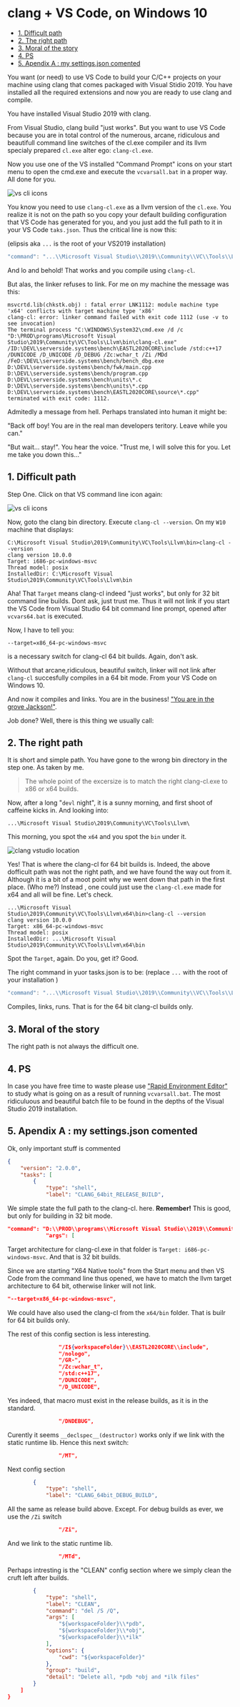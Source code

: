 <h1> clang + VS Code, on Windows 10</h1>

- [1. Difficult path](#1-difficult-path)
- [2. The right path](#2-the-right-path)
- [3. Moral of the story](#3-moral-of-the-story)
- [4. PS](#4-ps)
- [5. Apendix A : my settings.json comented](#5-apendix-a--my-settingsjson-comented)

You want (or need) to use VS Code to build your C/C++ projects on your machine using clang that comes packaged with Visual Stidio 2019. You have installed all the required extensions and now you are ready to use clang and compile. 

You have installed Visual Studio 2019 with clang. 

From Visual Studio, clang build "just works". But you want to use VS Code because you are in total control of the numerous, arcane, ridiculous and beautifull command line switches of the cl.exe compiler and its llvm specialy prepared `cl.exe` alter ego: `clang-cl.exe`. 

Now you use one of the VS installed "Command Prompt" icons on your start menu to open the cmd.exe and execute the `vcvarsall.bat` in a proper way. All done for you.

![vs cli icons](vs2019_start_the_cli.jpg)

You know you need to use `clang-cl.exe` as a llvm version of the `cl.exe`. You realize it is not on the path so you copy your default building configuration that VS Code has generated for you, and you just add the full path to it in your VS Code `taks.json`. Thus the critical line is now this:

(elipsis aka `...` is the root of your VS2019 installation)

```cpp
"command": "...\\Microsoft Visual Studio\\2019\\Community\\VC\\Tools\\Llvm\\bin\\clang-cl.exe",
```

And lo and behold! That works and you compile using `clang-cl`. 

But alas, the linker refuses to link. For me on my machine the message was this:

```
msvcrtd.lib(chkstk.obj) : fatal error LNK1112: module machine type 'x64' conflicts with target machine type 'x86'
clang-cl: error: linker command failed with exit code 1112 (use -v to see invocation)
The terminal process "C:\WINDOWS\System32\cmd.exe /d /c "D:\PROD\programs\Microsoft Visual Studio\2019\Community\VC\Tools\Llvm\bin\clang-cl.exe" /ID:\DEVL\serverside.systems\bench\EASTL2020CORE\include /std:c++17 /DUNICODE /D_UNICODE /D_DEBUG /Zc:wchar_t /Zi /MDd /FeD:\DEVL\serverside.systems\bench/bench_dbg.exe D:\DEVL\serverside.systems\bench/fwk/main.cpp D:\DEVL\serverside.systems\bench/program.cpp D:\DEVL\serverside.systems\bench\units\*.c D:\DEVL\serverside.systems\bench\units\*.cpp D:\DEVL\serverside.systems\bench\EASTL2020CORE\source\*.cpp" terminated with exit code: 1112.
```

Admitedly a message from hell. Perhaps translated into human it might be: 

"Back off boy! You are in the real man developers teritory. Leave while you can."

"But wait... stay!". You hear the voice. "Trust me, I will solve this for you. Let me take you down this..."

## 1. Difficult path

Step One. Click on that VS command line icon again: 

![vs cli icons](vs2019_start_the_cli.jpg)


Now, goto the clang bin directory. Execute `clang-cl --version`. On my `W10` machine that displays:

```
C:\Microsoft Visual Studio\2019\Community\VC\Tools\Llvm\bin>clang-cl --version
clang version 10.0.0
Target: i686-pc-windows-msvc
Thread model: posix
InstalledDir: C:\Microsoft Visual Studio\2019\Community\VC\Tools\Llvm\bin
```

Aha! That `Target` means clang-cl indeed "just works", but only for 32 bit command line builds. Dont ask, just trust me. Thus it will not link if you start the VS Code from Visual Studio 64 bit command line prompt, opened after `vcvars64.bat` is executed. 

Now, I have to tell you:

```
--target=x86_64-pc-windows-msvc
```

is a necessary switch for clang-cl 64 bit builds. Again, don't ask.

Without that arcane,ridiculous, beautiful switch, linker will not link after `clang-cl` succesfully compiles in a 64 bit mode. From your VS Code on Windows 10.

And now it compiles and links. You are in the business! ["You are in the grove Jackson!"](https://youtu.be/m7COYi2_58g). 

Job done? Well, there is this thing we usually call:

## 2. The right path

It is short and simple path. You have gone to the wrong bin directory in the step one. As taken by me. 

> The whole point of the excersize is to match the right clang-cl.exe to x86 or x64 builds. 
 
Now, after a long "`devl` night", it is a sunny morning, and first shoot of caffeine kicks in. And looking into:

`...\Microsoft Visual Studio\2019\Community\VC\Tools\Llvm\`

This morning, you spot the `x64` and you spot the `bin` under it. 

![clang vstudio location](clang_tree.jpg)

Yes! That is where the clang-cl for 64 bit builds is. Indeed, the above dofficult path was not the right path, and we have found the way out from it. Although it is a bit of a moot point why we went down that path in the first place. (Who me?) Instead , one could just use the `clang-cl.exe` made for x64 and all will be fine. Let's check.

```
...\Microsoft Visual Studio\2019\Community\VC\Tools\Llvm\x64\bin>clang-cl --version
clang version 10.0.0
Target: x86_64-pc-windows-msvc
Thread model: posix
InstalledDir: ...\Microsoft Visual Studio\2019\Community\VC\Tools\Llvm\x64\bin
```

Spot the `Target`, again. Do you, get it? Good.

The right command in yuor tasks.json is to be: (replace `...` with the root of your installation )

```cpp
"command": "...\\Microsoft Visual Studio\\2019\\Community\\VC\\Tools\\Llvm\\x64\\bin\\clang-cl.exe",
```

Compiles, links, runs. That is for the 64 bit clang-cl builds only.

## 3. Moral of the story

The right path is not always the difficult one.

## 4. PS

In case you have free time to waste please use ["Rapid Environment Editor"](https://www.rapidee.com/en/about) to study what is going on as a result of running `vcvarsall.bat`. The most ridiculuous and beautiful batch file to be found in the depths of the Visual Studio 2019 installation.

## 5. Apendix A : my settings.json comented

Ok, only important stuff is commented

```json
{
    "version": "2.0.0",
    "tasks": [
        {
            "type": "shell",
            "label": "CLANG_64bit_RELEASE_BUILD",
```
We simple state the full path to the clang-cl. here. **Remember!** This is good, but only for building in 32 bit mode.
```json
"command": "D:\\PROD\\programs\\Microsoft Visual Studio\\2019\\Community\\VC\\Tools\\Llvm\\bin\\clang-cl.exe",
            "args": [
```
Target architecture for clang-cl.exe in that folder is `Target: i686-pc-windows-msvc`. And that is 32 bit builds.

Since we are starting "X64 Native tools" from the Start menu and then VS Code from the command line thus opened, we have to match the llvm target architecture to 64 bit, otherwise linker will not link.
```json                
"--target=x86_64-pc-windows-msvc",
```
We could have also used the clang-cl from the `x64/bin` folder. That is builr for 64 bit builds only.

The rest of this config section is less interesting.
```json               
                "/I${workspaceFolder}\\EASTL2020CORE\\include",
                "/nologo",
                "/GR-",
                "/Zc:wchar_t",
                "/std:c++17",
                "/DUNICODE",
                "/D_UNICODE",
```
Yes indeed, that macro must exist in the release builds, as it is in the standard.
```json                
                "/DNDEBUG",
```
Curently it seems `__declspec__(destructor)` works only if we link with the static runtime lib. Hence this next switch:
```json                
                "/MT",
```
Next config section
```json                
        {
            "type": "shell",
            "label": "CLANG_64bit_DEBUG_BUILD",
```
All the same as release build above. Except. For debug builds as ever, we use the `/Zi` switch
```json            
                "/Zi",
```
And we link to the static runtime lib.
```json                
                "/MTd",
```
Perhaps intresting is the "CLEAN" config section where we simply clean the cruft left after builds.
```json
        {
            "type": "shell",
            "label": "CLEAN",
            "command": "del /S /Q",
            "args": [
                "${workspaceFolder}\\*pdb",
                "${workspaceFolder}\\*obj",
                "${workspaceFolder}\\*ilk"
            ],
            "options": {
                "cwd": "${workspaceFolder}"
            },
            "group": "build",
            "detail": "Delete all, *pdb *obj and *ilk files"
        }
    ]
}
```
